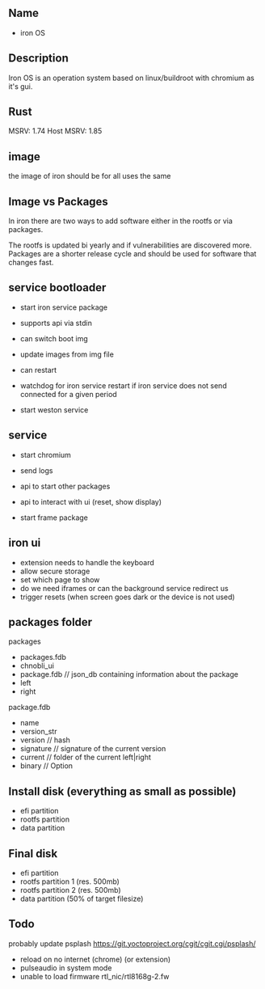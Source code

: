 

## Name

- iron OS

## Description
Iron OS is an operation system based on linux/buildroot
with chromium as it's gui.

## Rust
MSRV: 1.74
Host MSRV: 1.85

## image
the image of iron should be for all uses the same

## Image vs Packages
In iron there are two ways to add software either
in the rootfs or via packages.

The rootfs is updated bi yearly and if vulnerabilities are discovered
more.
Packages are a shorter release cycle and should be used
for software that changes fast.

## service bootloader

- start iron service package

- supports api via stdin
 - can switch boot img
 - update images from img file
 - can restart
 - watchdog for iron service
   restart if iron service does not send
   connected for a given period
 - start weston service

## service

- start chromium
- send logs

- api to start other packages
- api to interact with ui (reset, show display)

- start frame package



## iron ui
- extension needs to handle the keyboard
- allow secure storage
- set which page to show
- do we need iframes or can the background service redirect
  us
- trigger resets (when screen goes dark or the device is not used)



## packages folder
packages
 - packages.fdb
 - chnobli_ui
  - package.fdb // json_db containing information about the package
  - left
  - right

package.fdb
 - name
 - version_str
 - version // hash
 - signature // signature of the current version
 - current // folder of the current left|right
 - binary // Option<String>


## Install disk (everything as small as possible)
- efi partition
- rootfs partition
- data partition

## Final disk
- efi partition
- rootfs partition 1 (res. 500mb)
- rootfs partition 2 (res. 500mb)
- data partition (50% of target filesize)

## Todo
probably update psplash https://git.yoctoproject.org/cgit/cgit.cgi/psplash/
- reload on no internet (chrome) (or extension)
- pulseaudio in system mode
- unable to load firmware rtl_nic/rtl8168g-2.fw
